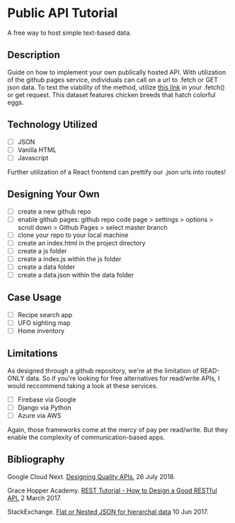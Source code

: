 # Public API Tutorial

A free way to host simple text-based data.

## Description

Guide on how to implement your own publically hosted API. With utilization of the github pages service, individuals can call on a url to .fetch or GET json data. To test the viability of the method, utilize [this link](https://loreleim.github.io/publicapi/data/data.json) in your .fetch() or get request. This dataset features chicken breeds that hatch colorful eggs.

## Technology Utilized

- [ ] JSON
- [ ] Vanilla HTML
- [ ] Javascript

Further utilization of a React frontend can prettify our .json urls into routes!

## Designing Your Own

- [ ] create a new github repo
- [ ] enable github pages: github repo code page > settings > options > scroll down > Github Pages > select master branch
- [ ] clone your repo to your local machine
- [ ] create an index.html in the project directory
- [ ] create a js folder
- [ ] create a index.js within the js folder
- [ ] create a data folder
- [ ] create a data.json within the data folder

## Case Usage

- [ ] Recipe search app
- [ ] UFO sighting map
- [ ] Home inventory

## Limitations

As designed through a github repository, we're at the limitation of READ-ONLY data.
So if you're looking for free alternatives for read/write APIs, I would reccommend taking a look at these services.

- [ ] Firebase via Google
- [ ] Django via Python
- [ ] Azure via AWS

Again, those frameworks come at the mercy of pay per read/write. But they enable the complexity of communication-based apps.

## Bibliography

Google Cloud Next. [Designing Quality APIs.](https://www.youtube.com/watch?v=P0a7PwRNLVU) 26 July 2018.

Grace Hopper Academy. [REST Tutorial - How to Design a Good RESTful API.](https://www.youtube.com/watch?v=sMKsmZbpyjE) 2 March 2017.

StackExchange. [Flat or Nested JSON for hierarchal data](https://softwareengineering.stackexchange.com/questions/350623/flat-or-nested-json-for-hierarchal-data) 10 Jun 2017.
